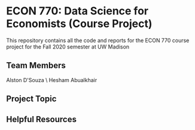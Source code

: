 # ECON 770: Data Science for Economists (Course Project)
This repository contains all the code and reports for the ECON 770 course project for the Fall 2020 semester at UW Madison

## Team Members
Alston D'Souza \\
Hesham Abualkhair

## Project Topic 

## Helpful Resources
